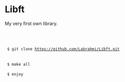 # Libft
My very first own library.

<br><br><br>
<code>
	$ git clone https://github.com/Labrahmi/Libft.git
</code>
<br><br>
<code>
	$ make all
</code>
<br><br>
<code>
	$ enjoy
</code>
